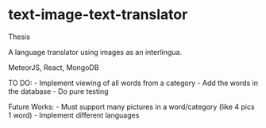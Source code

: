 # text-image-text-translator
Thesis


A language translator using images as an interlingua.

MeteorJS, React, MongoDB

TO DO:
	- Implement viewing of all words from a category
	- Add the words in the database
	- Do pure testing

Future Works:
	- Must support many pictures in a word/category (like 4 pics 1 word)
        - Implement different languages 		 

